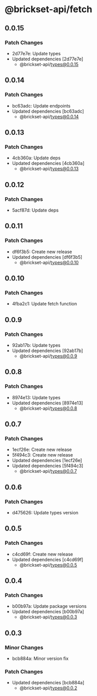 # @brickset-api/fetch

## 0.0.15

### Patch Changes

- 2d77e7e: Update types
- Updated dependencies [2d77e7e]
  - @brickset-api/types@0.0.15

## 0.0.14

### Patch Changes

- bc63adc: Update endpoints
- Updated dependencies [bc63adc]
  - @brickset-api/types@0.0.14

## 0.0.13

### Patch Changes

- 4cb360a: Update deps
- Updated dependencies [4cb360a]
  - @brickset-api/types@0.0.13

## 0.0.12

### Patch Changes

- 5acf87d: Update deps

## 0.0.11

### Patch Changes

- df6f3b5: Create new release
- Updated dependencies [df6f3b5]
  - @brickset-api/types@0.0.10

## 0.0.10

### Patch Changes

- 4fba2c1: Update fetch function

## 0.0.9

### Patch Changes

- 92ab17b: Update types
- Updated dependencies [92ab17b]
  - @brickset-api/types@0.0.9

## 0.0.8

### Patch Changes

- 8974e13: Update types
- Updated dependencies [8974e13]
  - @brickset-api/types@0.0.8

## 0.0.7

### Patch Changes

- 1ecf26e: Create new release
- 5f494c3: Create new release
- Updated dependencies [1ecf26e]
- Updated dependencies [5f494c3]
  - @brickset-api/types@0.0.7

## 0.0.6

### Patch Changes

- d475626: Update types version

## 0.0.5

### Patch Changes

- c4cd69f: Create new release
- Updated dependencies [c4cd69f]
  - @brickset-api/types@0.0.5

## 0.0.4

### Patch Changes

- b00b97a: Update package versions
- Updated dependencies [b00b97a]
  - @brickset-api/types@0.0.3

## 0.0.3

### Minor Changes

- bcb884a: Minor version fix

### Patch Changes

- Updated dependencies [bcb884a]
  - @brickset-api/types@0.0.2
